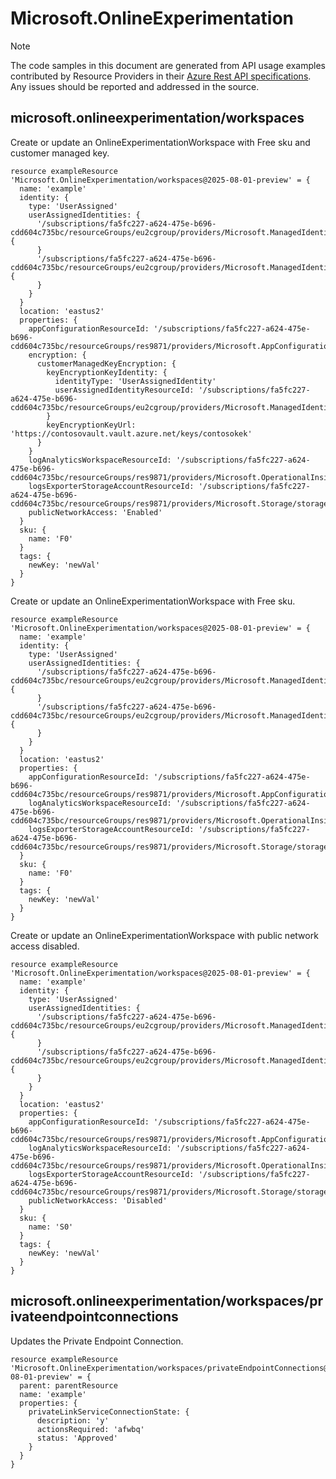 # Microsoft.OnlineExperimentation
  
> [!NOTE]
> The code samples in this document are generated from API usage examples contributed by Resource Providers in their [Azure Rest API specifications](https://github.com/Azure/azure-rest-api-specs). Any issues should be reported and addressed in the source.


## microsoft.onlineexperimentation/workspaces

Create or update an OnlineExperimentationWorkspace with Free sku and customer managed key.
```bicep
resource exampleResource 'Microsoft.OnlineExperimentation/workspaces@2025-08-01-preview' = {
  name: 'example'
  identity: {
    type: 'UserAssigned'
    userAssignedIdentities: {
      '/subscriptions/fa5fc227-a624-475e-b696-cdd604c735bc/resourceGroups/eu2cgroup/providers/Microsoft.ManagedIdentity/userAssignedIdentities/id1': {
      }
      '/subscriptions/fa5fc227-a624-475e-b696-cdd604c735bc/resourceGroups/eu2cgroup/providers/Microsoft.ManagedIdentity/userAssignedIdentities/id2': {
      }
    }
  }
  location: 'eastus2'
  properties: {
    appConfigurationResourceId: '/subscriptions/fa5fc227-a624-475e-b696-cdd604c735bc/resourceGroups/res9871/providers/Microsoft.AppConfiguration/configurationStores/appconfig9871'
    encryption: {
      customerManagedKeyEncryption: {
        keyEncryptionKeyIdentity: {
          identityType: 'UserAssignedIdentity'
          userAssignedIdentityResourceId: '/subscriptions/fa5fc227-a624-475e-b696-cdd604c735bc/resourceGroups/eu2cgroup/providers/Microsoft.ManagedIdentity/userAssignedIdentities/id1'
        }
        keyEncryptionKeyUrl: 'https://contosovault.vault.azure.net/keys/contosokek'
      }
    }
    logAnalyticsWorkspaceResourceId: '/subscriptions/fa5fc227-a624-475e-b696-cdd604c735bc/resourceGroups/res9871/providers/Microsoft.OperationalInsights/workspaces/log9871'
    logsExporterStorageAccountResourceId: '/subscriptions/fa5fc227-a624-475e-b696-cdd604c735bc/resourceGroups/res9871/providers/Microsoft.Storage/storageAccounts/sto9871'
    publicNetworkAccess: 'Enabled'
  }
  sku: {
    name: 'F0'
  }
  tags: {
    newKey: 'newVal'
  }
}
```

Create or update an OnlineExperimentationWorkspace with Free sku.
```bicep
resource exampleResource 'Microsoft.OnlineExperimentation/workspaces@2025-08-01-preview' = {
  name: 'example'
  identity: {
    type: 'UserAssigned'
    userAssignedIdentities: {
      '/subscriptions/fa5fc227-a624-475e-b696-cdd604c735bc/resourceGroups/eu2cgroup/providers/Microsoft.ManagedIdentity/userAssignedIdentities/id1': {
      }
      '/subscriptions/fa5fc227-a624-475e-b696-cdd604c735bc/resourceGroups/eu2cgroup/providers/Microsoft.ManagedIdentity/userAssignedIdentities/id2': {
      }
    }
  }
  location: 'eastus2'
  properties: {
    appConfigurationResourceId: '/subscriptions/fa5fc227-a624-475e-b696-cdd604c735bc/resourceGroups/res9871/providers/Microsoft.AppConfiguration/configurationStores/appconfig9871'
    logAnalyticsWorkspaceResourceId: '/subscriptions/fa5fc227-a624-475e-b696-cdd604c735bc/resourceGroups/res9871/providers/Microsoft.OperationalInsights/workspaces/log9871'
    logsExporterStorageAccountResourceId: '/subscriptions/fa5fc227-a624-475e-b696-cdd604c735bc/resourceGroups/res9871/providers/Microsoft.Storage/storageAccounts/sto9871'
  }
  sku: {
    name: 'F0'
  }
  tags: {
    newKey: 'newVal'
  }
}
```

Create or update an OnlineExperimentationWorkspace with public network access disabled.
```bicep
resource exampleResource 'Microsoft.OnlineExperimentation/workspaces@2025-08-01-preview' = {
  name: 'example'
  identity: {
    type: 'UserAssigned'
    userAssignedIdentities: {
      '/subscriptions/fa5fc227-a624-475e-b696-cdd604c735bc/resourceGroups/eu2cgroup/providers/Microsoft.ManagedIdentity/userAssignedIdentities/id1': {
      }
      '/subscriptions/fa5fc227-a624-475e-b696-cdd604c735bc/resourceGroups/eu2cgroup/providers/Microsoft.ManagedIdentity/userAssignedIdentities/id2': {
      }
    }
  }
  location: 'eastus2'
  properties: {
    appConfigurationResourceId: '/subscriptions/fa5fc227-a624-475e-b696-cdd604c735bc/resourceGroups/res9871/providers/Microsoft.AppConfiguration/configurationStores/appconfig9871'
    logAnalyticsWorkspaceResourceId: '/subscriptions/fa5fc227-a624-475e-b696-cdd604c735bc/resourceGroups/res9871/providers/Microsoft.OperationalInsights/workspaces/log9871'
    logsExporterStorageAccountResourceId: '/subscriptions/fa5fc227-a624-475e-b696-cdd604c735bc/resourceGroups/res9871/providers/Microsoft.Storage/storageAccounts/sto9871'
    publicNetworkAccess: 'Disabled'
  }
  sku: {
    name: 'S0'
  }
  tags: {
    newKey: 'newVal'
  }
}
```

## microsoft.onlineexperimentation/workspaces/privateendpointconnections

Updates the Private Endpoint Connection.
```bicep
resource exampleResource 'Microsoft.OnlineExperimentation/workspaces/privateEndpointConnections@2025-08-01-preview' = {
  parent: parentResource 
  name: 'example'
  properties: {
    privateLinkServiceConnectionState: {
      description: 'y'
      actionsRequired: 'afwbq'
      status: 'Approved'
    }
  }
}
```
